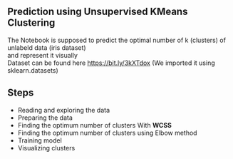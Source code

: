 

## Prediction using Unsupervised  KMeans Clustering
The Notebook is supposed to predict the optimal number of k (clusters) of unlabeld data (iris dataset)<br>
and represent it visually<br>
Dataset can be found here https://bit.ly/3kXTdox (We imported it using sklearn.datasets)

## Steps 
<ul>
<li>Reading and exploring the data</li>
<li>Preparing the data</li>
  <li>Finding the optimum number of clusters With <b>WCSS</b> </li>
<li>Finding the optimum number of clusters using Elbow method</li>
<li>Training model</li>
<li>Visualizing clusters</li>
</ul>
